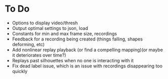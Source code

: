 # To Do
- Options to display video/thresh
- Output optimal settings to json, load
- Constants for min and max frame size, recordings 
- Feedback for a recording being created (things falling, shapes deforming, etc)
- Add nonlinear replay playback (or find a compelling mapping)(or maybe it deteriorates over time?)
- Replays past silhouettes when no one is interacting with it
- Fix dead label issue, which is an issue with recordings disappearing too quickly 
